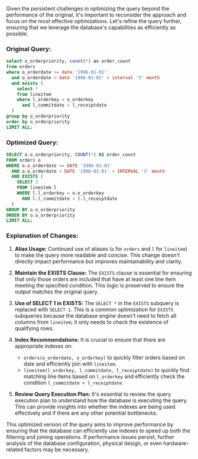 Given the persistent challenges in optimizing the query beyond the performance of the original, it's important to reconsider the approach and focus on the most effective optimizations. Let's refine the query further, ensuring that we leverage the database's capabilities as efficiently as possible.

### Original Query:
```sql
select o_orderpriority, count(*) as order_count
from orders
where o_orderdate >= date '1996-01-01'
  and o_orderdate < date '1996-01-01' + interval '3' month
  and exists (
    select * 
    from lineitem 
    where l_orderkey = o_orderkey 
      and l_commitdate < l_receiptdate
  )
group by o_orderpriority
order by o_orderpriority
LIMIT ALL;
```

### Optimized Query:
```sql
SELECT o.o_orderpriority, COUNT(*) AS order_count
FROM orders o
WHERE o.o_orderdate >= DATE '1996-01-01'
  AND o.o_orderdate < DATE '1996-01-01' + INTERVAL '3' month
  AND EXISTS (
    SELECT 1
    FROM lineitem l
    WHERE l.l_orderkey = o.o_orderkey
      AND l.l_commitdate < l.l_receiptdate
  )
GROUP BY o.o_orderpriority
ORDER BY o.o_orderpriority
LIMIT ALL;
```

### Explanation of Changes:
1. **Alias Usage:** Continued use of aliases (`o` for `orders` and `l` for `lineitem`) to make the query more readable and concise. This change doesn't directly impact performance but improves maintainability and clarity.

2. **Maintain the EXISTS Clause:** The `EXISTS` clause is essential for ensuring that only those orders are included that have at least one line item meeting the specified condition. This logic is preserved to ensure the output matches the original query.

3. **Use of SELECT 1 in EXISTS:** The `SELECT *` in the `EXISTS` subquery is replaced with `SELECT 1`. This is a common optimization for `EXISTS` subqueries because the database engine doesn't need to fetch all columns from `lineitem`; it only needs to check the existence of qualifying rows.

4. **Index Recommendations:** It is crucial to ensure that there are appropriate indexes on:
   - `orders(o_orderdate, o_orderkey)` to quickly filter orders based on date and efficiently join with `lineitem`.
   - `lineitem(l_orderkey, l_commitdate, l_receiptdate)` to quickly find matching line items based on `l_orderkey` and efficiently check the condition `l_commitdate < l_receiptdate`.

5. **Review Query Execution Plan:** It's essential to review the query execution plan to understand how the database is executing the query. This can provide insights into whether the indexes are being used effectively and if there are any other potential bottlenecks.

This optimized version of the query aims to improve performance by ensuring that the database can efficiently use indexes to speed up both the filtering and joining operations. If performance issues persist, further analysis of the database configuration, physical design, or even hardware-related factors may be necessary.